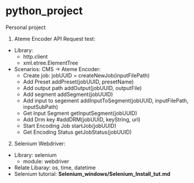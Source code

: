 # python_project
Personal project
1. Ateme Encoder API Request test:
-	Library: 
	+ http.client
	+ xml.etree.ElementTree 
-	Scenarios:
	CMS	->	Ateme Encoder:
	+ Create job: jobUUID = createNewJob(inputFilePath)
	+ Add Preset
		addPreset(jobUUID, presetName)
	+ Add output path
		addOutput(jobUUID, outputFile)
	+ Add segment
		addSegment(jobUUID)
	+ Add input to segement
		addInputToSegment(jobUUID, inputFilePath, inputSubPath)
	+ Get Input Segment
		getInputSegment(jobUUID)
	+ Add Drm key
		#addDRM(jobUUID, keyString, url)
	+ Start Encoding Job
		startJob(jobUUID)
	+ Get Encoding Status
		getJobStatus(jobUUID)

2. 	Selenium Webdriver:
-	Library: selenium
	+ module: webdriver
-	Relate Libaray: os, time, datetime
-	Selenium tutorial: **Selenium_windows/Selenium_Install_tut.md**